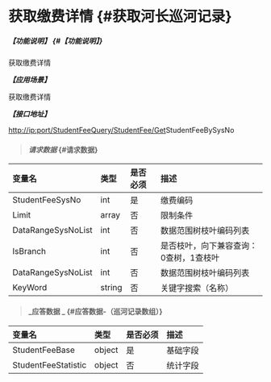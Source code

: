 # 获取缴费详情 {#获取河长巡河记录}

##### _【功能说明】_ {#【功能说明】}

获取缴费详情

_**【应用场景】**_

获取缴费详情

_**【接口地址】**_

[http://ip:port/StudentFeeQuery/StudentFee/Get](http://ip:port/HMQuery/PatrolRiver/GetPatrolRivers)StudentFeeBySysNo

> #### _请求数据_ {#请求数据}

| 变量名 | 类型 | 是否必须 | 描述 |
| :--- | :--- | :--- | :--- |
| StudentFeeSysNo | int | 是 | 缴费编码 |
| Limit | array | 否 | 限制条件 |
| DataRangeSysNoList | int | 否 | 数据范围树枝叶编码列表 |
| IsBranch | int | 否 | 是否枝叶，向下兼容查询：0查树，1查枝叶 |
| DataRangeSysNoList | int | 否 | 数据范围树枝叶编码列表 |
| KeyWord | string | 否 | 关键字搜索（名称） |

> #### _应答数据 _ {#应答数据-（巡河记录数组）}

| 变量名 | 类型 | 是否必须 | 描述 |
| :--- | :--- | :--- | :--- |
| StudentFeeBase | object | 是 | 基础字段 |
| StudentFeeStatistic | object | 否 | 统计字段 |



